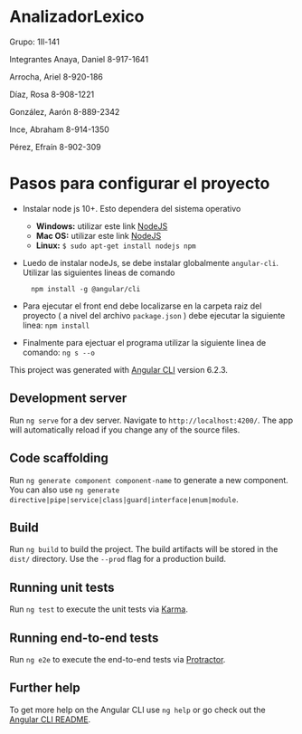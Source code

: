 # AnalizadorLexico

Grupo: 1Il-141

Integrantes Anaya, Daniel 8-917-1641

Arrocha, Ariel 8-920-186

Díaz, Rosa 8-908-1221

González, Aarón 8-889-2342

Ince, Abraham 8-914-1350

Pérez, Efraín 8-902-309

# Pasos para configurar el proyecto #

 
* Instalar node js 10+. Esto dependera del sistema operativo
  * **Windows:** utilizar este link [NodeJS](https://nodejs.org)
  * **Mac OS:** utilizar este link [NodeJS](https://nodejs.org)
  * **Linux:** 
        `$ sudo apt-get install nodejs npm`
* Luedo de instalar nodeJs, se debe instalar globalmente `angular-cli`. Utilizar las siguientes lineas de comando
  ```
    npm install -g @angular/cli
  ```
* Para ejecutar el front end debe localizarse en la carpeta raiz del proyecto ( a nivel del archivo `package.json` ) debe       ejecutar la siguiente linea: `npm install`

* Finalmente para ejectuar el programa utilizar la siguiente linea de comando: `ng s --o`

This project was generated with [Angular CLI](https://github.com/angular/angular-cli) version 6.2.3.

## Development server

Run `ng serve` for a dev server. Navigate to `http://localhost:4200/`. The app will automatically reload if you change any of the source files.

## Code scaffolding

Run `ng generate component component-name` to generate a new component. You can also use `ng generate directive|pipe|service|class|guard|interface|enum|module`.

## Build

Run `ng build` to build the project. The build artifacts will be stored in the `dist/` directory. Use the `--prod` flag for a production build.

## Running unit tests

Run `ng test` to execute the unit tests via [Karma](https://karma-runner.github.io).

## Running end-to-end tests

Run `ng e2e` to execute the end-to-end tests via [Protractor](http://www.protractortest.org/).

## Further help

To get more help on the Angular CLI use `ng help` or go check out the [Angular CLI README](https://github.com/angular/angular-cli/blob/master/README.md).
